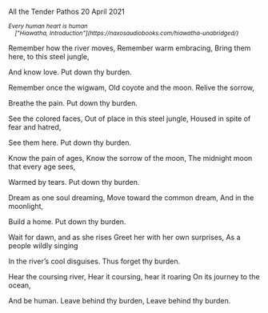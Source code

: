 All the Tender Pathos
20 April 2021

<em>
    <small>
        Every human heart is human</br>
        &nbsp;&nbsp;&nbsp;&nbsp;["Hiawatha, Introduction"](https://naxosaudiobooks.com/hiawatha-unabridged/)
    </small>
</em>

Remember how the river moves,
Remember warm embracing,
Bring them here, to this steel jungle,

And know love.
Put down thy burden.

Remember once the wigwam,
Old coyote and the moon.
Relive the sorrow,

Breathe the pain.
Put down thy burden.

See the colored faces,
Out of place in this steel jungle,
Housed in spite of fear and hatred,

See them here.
Put down thy burden.

Know the pain of ages,
Know the sorrow of the moon,
The midnight moon that every age sees,

Warmed by tears.
Put down thy burden.

Dream as one soul dreaming,
Move toward the common dream,
And in the moonlight,

Build a home.
Put down thy burden.

Wait for dawn, and as she rises
Greet her with her own surprises,
As a people wildly singing

In the river’s cool disguises.
Thus forget thy burden.

Hear the coursing river,
Hear it coursing, hear it roaring
On its journey to the ocean,

And be human.
Leave behind thy burden,
Leave behind thy burden.  